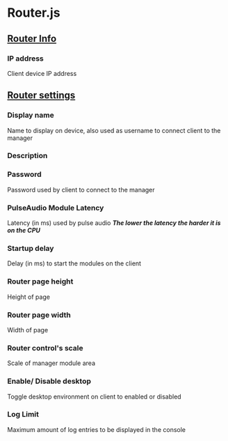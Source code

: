 
# Router.js

## <ins>Router Info </ins>
### IP address
Client device IP address

## <ins>Router settings </ins>

### Display name
Name to display on device, also used as username to connect client to the manager 

### Description

### Password 
Password used by client to connect to the manager

### PulseAudio Module Latency
Latency (in ms) used by pulse audio 
***The lower the latency the harder it is on the CPU***

### Startup delay
Delay (in ms) to start the modules on the client

### Router page height
Height of page

### Router page width
Width of page

### Router control's scale
Scale of manager module area

### Enable/ Disable desktop 
Toggle desktop environment on client to enabled or disabled

### Log Limit 
Maximum amount of log entries to be displayed in the console


